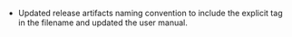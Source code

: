 - Updated release artifacts naming convention to include the explicit tag in the filename and updated the user manual.